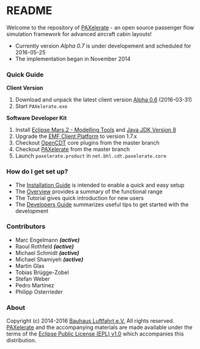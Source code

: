 # README #

Welcome to the repository of [PAXelerate](http://www.paxelerate.com) - an open source passenger flow simulation framework for advanced aircraft cabin layouts! 

* Currently version *Alpha 0.7* is under developement and scheduled for 2016-05-25
* The implementation began in November 2014


### Quick Guide ###

**Client Version**

1. Download and unpack the latest client version [Alpha 0.6](https://github.com/BauhausLuftfahrt/PAXelerate/releases/tag/alpha-0.6) (2016-03-31)
2. Start `PAXelerate.exe`

**Software Developer Kit**

1. Install [Eclipse Mars.2 - Modelling Tools](http://www.eclipse.org/downloads/) and [Java JDK Version 8](http://www.oracle.com/technetwork/java/javase/downloads/index.html)
2. Upgrade the [EMF Client Platform](http://www.eclipse.org/ecp/download.html) to version 1.7.x 
3. Checkout [OpenCDT](http://bitbucket.org/opencdt/opencdt) core plugins from the master branch
4. Checkout [PAXelerate](http://github.com/BauhausLuftfahrt/PAXelerate) from the master branch
5. Launch `paxelerate.product` in `net.bhl.cdt.paxelerate.core`


### How do I get set up? ###

* The [Installation Guide](documentation/wiki/installation.md) is intended to enable a quick and easy setup 
* The [Overview](documentation/wiki/overview.md) provides a summary of the functional range
* The Tutorial gives quick introduction for new users
* The [Developers Guide](documentation/wiki/developer.md) summarizes useful tips to get started with the development

### Contributors ###

* Marc Engelmann ***(active)***
* Raoul Rothfeld ***(active)***
* Michael Schmidt ***(active)***
* Michael Shamiyeh ***(active)***
* Martin Glas 
* Tobias Brügge-Zobel
* Stefan Weber
* Pedro Martinez
* Philipp Osterrieder

### About ###

Copyright (c) 2014-2016 [Bauhaus Luftfahrt e.V.](http://www.bauhaus-luftfahrt.net/?set_language=en) All rights reserved. [PAXelerate](http://www.paxelerate.com) and the accompanying materials are made available under the terms of the [Eclipse Public License (EPL) v1.0](http://www.eclipse.org/legal/epl-v10.html) which accompanies this distribution.
